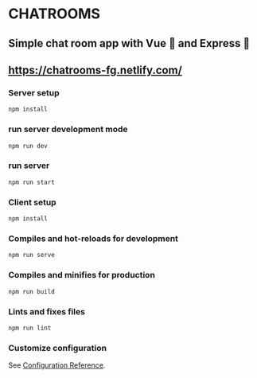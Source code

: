 # CHATROOMS

## Simple chat room app with Vue 🖖 and Express 🚀

## https://chatrooms-fg.netlify.com/

### Server setup

```
npm install
```

### run server development mode
```
npm run dev
```

### run server
```
npm run start
```


### Client setup

```
npm install
```

### Compiles and hot-reloads for development
```
npm run serve
```

### Compiles and minifies for production
```
npm run build
```

### Lints and fixes files
```
npm run lint
```

### Customize configuration
See [Configuration Reference](https://cli.vuejs.org/config/).
